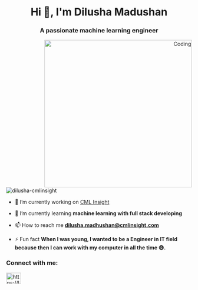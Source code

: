<h1 align="center">Hi 👋, I'm Dilusha Madushan</h1>
<h3 align="center">A passionate machine learning engineer</h3>
<p align="right"><img align="right" alt="Coding" width="400" src="https://media.licdn.com/dms/image/C5622AQGGXXbRFBP0Mw/feedshare-shrink_2048_1536/0/1671526322827?e=2147483647&v=beta&t=eI5tHupQ9wD86BwildNR71ZGAeyzfVYI02bFwRWhUP0">
<p align="left"> <img src="https://komarev.com/ghpvc/?username=dilusha-cmlinsight&label=Profile%20views&color=0e75b6&style=flat" alt="dilusha-cmlinsight" /> </p>

- 🔭 I’m currently working on [CML Insight](https://cmlinsight.com/)

- 🌱 I’m currently learning **machine learning with full stack developing**

- 📫 How to reach me **dilusha.madhushan@cmlinsight.com**

- ⚡ Fun fact **When I was young, I wanted to be a Engineer in IT field because then I can work with my computer in all the time 😅.**

<h3 align="left">Connect with me:</h3>
<p align="left">
<a href="https://linkedin.com/in/https://linkedin.com/in/dilusha%20madushan" target="blank"><img align="center" src="https://raw.githubusercontent.com/rahuldkjain/github-profile-readme-generator/master/src/images/icons/Social/linked-in-alt.svg" alt="https://linkedin.com/in/dilusha%20madushan" height="30" width="40" /></a>
</p>

